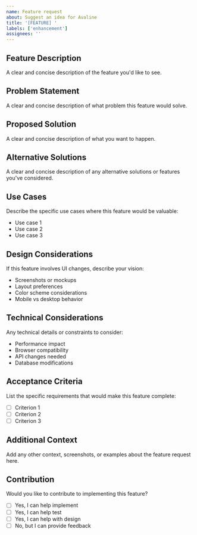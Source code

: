 ```yaml
---
name: Feature request
about: Suggest an idea for Avaline
title: '[FEATURE] '
labels: ['enhancement']
assignees: ''
---
```


## Feature Description
A clear and concise description of the feature you'd like to see.

## Problem Statement
A clear and concise description of what problem this feature would solve.

## Proposed Solution
A clear and concise description of what you want to happen.

## Alternative Solutions
A clear and concise description of any alternative solutions or features you've considered.

## Use Cases
Describe the specific use cases where this feature would be valuable:
- Use case 1
- Use case 2
- Use case 3

## Design Considerations
If this feature involves UI changes, describe your vision:
- Screenshots or mockups
- Layout preferences
- Color scheme considerations
- Mobile vs desktop behavior

## Technical Considerations
Any technical details or constraints to consider:
- Performance impact
- Browser compatibility
- API changes needed
- Database modifications

## Acceptance Criteria
List the specific requirements that would make this feature complete:
- [ ] Criterion 1
- [ ] Criterion 2
- [ ] Criterion 3

## Additional Context
Add any other context, screenshots, or examples about the feature request here.

## Contribution
Would you like to contribute to implementing this feature?
- [ ] Yes, I can help implement
- [ ] Yes, I can help test
- [ ] Yes, I can help with design
- [ ] No, but I can provide feedback 